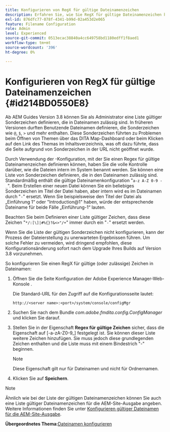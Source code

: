 ```yaml
---
title: Konfigurieren von RegX für gültige Dateinamenzeichen
description: Erfahren Sie, wie Sie RegX für gültige Dateinamenzeichen konfigurieren
exl-id: 876dfc77-078f-4341-b99d-02a453d2e065
feature: Filename Configuration
role: Admin
level: Experienced
source-git-commit: 0513ecac38840a4cc649758bd1180edff1f8aed1
workflow-type: tm+mt
source-wordcount: '396'
ht-degree: 0%

---
```


# Konfigurieren von RegX für gültige Dateinamenzeichen {#id214BD0550E8}

Ab AEM Guides Version 3.8 können Sie als Administrator eine Liste gültiger Sonderzeichen definieren, die in Dateinamen zulässig sind. In früheren Versionen durften Benutzende Dateinamen definieren, die Sonderzeichen wie `@`, `$`, `>` und mehr enthalten. Diese Sonderzeichen führten zu Problemen beim Öffnen von Themen über das DITA Map-Dashboard oder beim Klicken auf den Link des Themas im Inhaltsverzeichnis, was oft dazu führte, dass die Seite aufgrund von Sonderzeichen in der URL nicht geöffnet wurde.

Durch Verwendung der -Konfiguration, mit der Sie einen Regex für gültige Dateinamenzeichen definieren können, haben Sie die volle Kontrolle darüber, wie die Dateien intern im System benannt werden. Sie können eine Liste von Sonderzeichen definieren, die in den Dateinamen zulässig sind. Standardmäßig enthält die gültige Dateinamenkonfiguration &quot;`a-z A-Z 0-9 - _`&quot;. Beim Erstellen einer neuen Datei können Sie ein beliebiges Sonderzeichen im Titel der Datei haben, aber intern wird es im Dateinamen durch &quot;`-`&quot; ersetzt. Wenn Sie beispielsweise den Titel der Datei als „Einführung 1“ oder &quot;Introduction@1&quot; haben, würde der entsprechende Dateiname für beide Fälle „Einführung-1“ lauten.

Beachten Sie beim Definieren einer Liste gültiger Zeichen, dass diese Zeichen &quot;`*/:[\]|#%{}?&<>"/+`&quot; immer durch ein &quot;`-`&quot; ersetzt werden.

Wenn Sie die Liste der gültigen Sonderzeichen nicht konfigurieren, kann der Prozess der Dateierstellung zu unerwarteten Ergebnissen führen. Um solche Fehler zu vermeiden, wird dringend empfohlen, diese Konfigurationsänderung sofort nach dem Upgrade Ihres Builds auf Version 3.8 vorzunehmen.

So konfigurieren Sie einen RegX für gültige \(oder zulässige\) Zeichen in Dateinamen:

1. Öffnen Sie die Seite Konfiguration der Adobe Experience Manager-Web-Konsole .

   Die Standard-URL für den Zugriff auf die Konfigurationsseite lautet:

   ```http
   http://<server name>:<port>/system/console/configMgr
   ```

1. Suchen Sie nach dem Bundle *com.adobe.fmdita.config.ConfigManager* und klicken Sie darauf.

1. Stellen Sie in der Eigenschaft **Regex für gültige Zeichen** sicher, dass die Eigenschaft auf \[-a-zA-Z0-9\_\] festgelegt ist. Sie können dieser Liste weitere Zeichen hinzufügen. Sie muss jedoch diese grundlegenden Zeichen enthalten und die Liste muss mit einem Bindestrich &quot;-&quot; beginnen.

   >[!NOTE]
   >
   > Diese Eigenschaft gilt nur für Dateinamen und nicht für Ordnernamen.

1. Klicken Sie auf **Speichern**.


>[!NOTE]
>
> Ähnlich wie bei der Liste der gültigen Dateinamenzeichen können Sie auch eine Liste gültiger Dateinamenzeichen für die AEM-Site-Ausgabe angeben. Weitere Informationen finden Sie unter [Konfigurieren gültiger Dateinamen für die AEM-Site-Ausgabe](conf-file-names-valid-regx-aem-site-output.md#).

**Übergeordnetes Thema:**&#x200B;[&#x200B; Dateinamen konfigurieren](conf-file-names.md)
